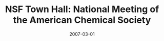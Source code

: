 ---
date: 2007-03-01
title: "NSF Town Hall: National Meeting of the American Chemical Society"
source: National Science Foundation Division of Chemistry
sourceUrl: https://www.nsf.gov/pubs/2007/nsf07029/nsf07029.pdf
pdf: 20070301-chemical-society.pdf
---